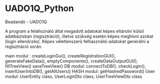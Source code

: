 # UADO1Q_Python
Beadandó - UADO1Q

A program a felahsználó által megadott adatokat képes eltárolni külső adatbázisban (regisztráció), illetve szükség esetén képes
meghívni azokat (login ellenőrzés). Képes véletlenszerű felhasználói adatokat generálni a regisztráció során.

main modul : createLoginGui(), createRegistrationGUI(), generateFakeData(), emptyComponents(), createDataOutputGUI(), fillTreeView()
             saveTreeView()
DB modul: connectToDB(), checkLogin(), insertUserIntoDB(), getAllUsers()
HASH modul: getHashedPassword()
User modul: UserEntity class, UserLoginDto class, UserTreeViewDto class